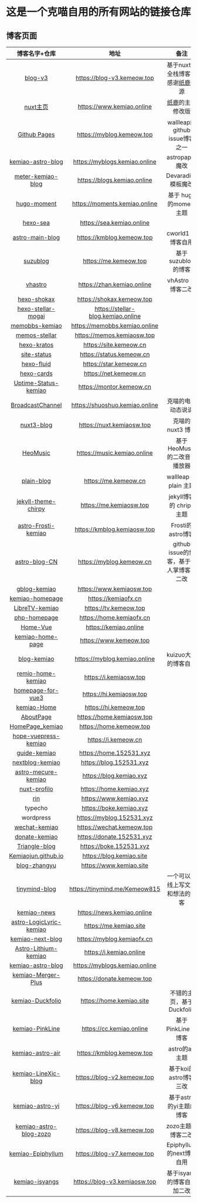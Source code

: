 # 这是一个克喵自用的所有网站的链接仓库

## 博客页面

| 博客名字+仓库 | 地址 | 备注 |
| :---: | :---: | :---: |
| [blog-v3](https://github.com/Kemeow815/blog-v3) |<https://blog-v3.kemeow.top>| 基于nuxt的全栈博客，感谢[纸鹿](https://blog.zhilu.cyou/)开源 |
| [nuxt主页](https://github.com/Kemeow815/blog-homepage-v5) |<https://www.kemiao.online>| [纸鹿](https://blog.zhilu.cyou/)的主页修改版 |
| [Github Pages](https://github.com/Kemeow815/Kemeow815.github.io) | <https://myblog.kemeow.top> | wallleap的github issue博客之一 |
| [kemiao-astro-blog](https://github.com/Kemeow815/kemiao-astro-blog) | <https://myblogs.kemiao.online> | astropaper魔改 |
| [meter-kemiao-blog](https://github.com/Kemeow815/meter-kemiao-blog) | <https://blogs.kemiao.online> |Devaradise模板魔改 | 
| [hugo-moment](https://github.com/Kemeow815/Moments_kemiao) | <https://moments.kemiao.online> | 基于 hugo 的moment主题 |
| [hexo-sea](https://github.com/Kemeow815/hexo-sea-kemaio) | <https://sea.kemiao.online> |
| [astro-main-blog](https://github.com/Kemeow815/astro-main-blog) | <https://kmblog.kemeow.top> | cworld1 的博客自用 |
| [suzublog](https://github.com/Kemeow815/kemiao-suzu-blog) | <https://me.kemeow.top> | 基于suzublog 的博客 |
| [vhastro](https://github.com/Kemeow815/vhAstro--kemiao) | <https://zhan.kemiao.online> | vhAstro 的博客二改 |
| [hexo-shokax ](https://github.com/Kemeow815/hexo-shokax-kemiao)| <https://shokax.kemeow.top> |
| [hexo-stellar-mogai](https://github.com/Kemeow815/hexo-stellar-mogai) | <https://stellar-blog.kemiao.online> |
| [memobbs-kemiao](https://github.com/Kemeow815/memobbs-kemiao) | <https://memobbs.kemiao.online> |
| [memos-stellar](https://github.com/Kemeow815/memos-stellar) | <https://memos.kemiaosw.top> |
| [hexo-kratos](https://github.com/Kemeow815/hexo-kratos-kemiao-blog) | <https://site.kemeow.cn> |
| [site-status](https://github.com/Kemeow815/site-status-kemiao-ims) | <https://status.kemeow.cn> |
| [hexo-fluid](https://github.com/Kemeow815/hexo-fluid-kemiao) | <https://star.kemeow.cn> |
| [hexo-cards](https://github.com/Kemeow815/hexo-cards-kemiao) | <https://net.kemeow.cn> |
| [Uptime-Status-kemiao](https://github.com/Kemeow815/Uptime-Status-kemiao) | <https://montor.kemeow.cn> |
| [BroadcastChannel](https://github.com/Kemeow815/BroadcastChannel) | <https://shuoshuo.kemiao.online> | 克喵的电报动态说说 |
| [nuxt3-blog](https://github.com/Kemeow815/nuxt3-blog/tree/master) | <https://nuxt.kemiaosw.top> | 克喵的 nuxt3 博客 |
| [HeoMusic](https://github.com/Kemeow815/HeoMusic) | <https://music.kemiao.online> | 基于 HeoMusic 的二改音乐播放器 |
| [plain-blog](https://github.com/Kemeow815/plain-blog-kemiao) | <https://me.kemeow.cn> | wallleap 的 plain 主题 |
| [jekyll-theme-chirpy](https://github.com/Kemeow815/kemiao-blog-chripy) | <https://me.kemiaosw.top> | jekyll博客的 chripy 主题 |
| [astro-Frosti-kemiao](https://github.com/Kemeow815/astro-Frosti-kemiao) | <https://kmblog.kemiaosw.top> | Frosti的astro博客 |
| [astro-blog-CN](https://github.com/Kemeow815/astro-blog) | <https://myblog.kemeow.cn> | github issue的博客，基于仙人掌博客的二改 |
| [gblog-kemiao](https://github.com/Kemeow815/gblog-kemiao) | <https://www.kemiaosw.top> |
| [kemiao-homepage](https://github.com/Kemeow815/Soopy-kemiao) | <https://kemiaofx.cn> |
| [LibreTV-kemiao](https://github.com/Kemeow815/LibreTV-kemiao) | <https://tv.kemeow.top> |
| [php-homepage](https://github.com/Kemeow815/php-homepage) | <https://home.kemiaofx.cn> |
| [Home-Vue](https://github.com/Kemeow815/Home-Vue) | <https://kemiao.online> |
| [kemiao-home-page](https://github.com/Kemeow815/kemiao-home-page) | <https://www.kemeow.top> |
| [blog-kemiao](https://github.com/Kemeow815/blog-kemiao) | <https://myblog.kemiao.online> | kuizuo大佬的博客自用 |
| [remio-home-kemiao](https://github.com/Kemeow815/remio-home-kemiao) | <https://i.kemiaosw.top> |
| [homepage-for-vue3](https://github.com/Kemeow815/homepage-for-vue3) | <https://hi.kemiaosw.top> |
| [kemiao-Home](https://github.com/Kemeow815/kemiao-Home) | <https://hi.kemeow.top> |
| [AboutPage](https://github.com/Kemeow815/AboutPage) | <https://home.kemiaosw.top> |
| [HomePage_kemiao](https://github.com/Kemeow815/HomePage_kemiao) | <https://home.kemeow.top> |
| [hope-vuepress-kemiao](https://github.com/Kemeow815/hope-vuepress-kemiao) | <https://i.kemeow.cn> |
| [guide-kemiao](https://github.com/Kemeow815/guide-kemiao) | <https://home.152531.xyz> |
| [nextblog-kemiao](https://github.com/Kemeow815/nextblog-kemiao) | <https://blog.152531.xyz> |
| [astro-mecure-kemiao](https://github.com/Kemeow815/astro-mecure-kemiao) | <https://blog.kemiao.xyz> |
| [nuxt-profilo](https://github.com/Kemeow815/nuxt-profilo) | <https://home.kemiao.xyz> |
| [rin](https://github.com/Kemeow815/Rin-kemiao) | <https://www.kemiao.xyz> |
| typecho | <https://boke.kemiao.xyz> |
| wordpress | <https://myblog.152531.xyz> |
| [wechat-kemiao](https://github.com/Kemeow815/Wechat-kemiao) | <https://wechat.kemeow.top> |
| [donate-kemiao](https://github.com/Kemeow815/donate-kemiao) | <https://donate.152531.xyz> |
| [Triangle-blog](https://github.com/Kemeow815/Triangle-blog) | <https://boke.152531.xyz> | 
| [Kemiaojun.github.io](https://github.com/Kemiaojun/Kemiaojun.github.io) | <https://blog.kemiao.site> |
| [blog-zhangyu](https://github.com/Kemiaojun/blog-kemiao-zhangyu) | <https://www.kemiao.site> |
| [tinymind-blog](https://github.com/Kemeow815/tinymind-blog) | <https://tinymind.me/Kemeow815> | 一个可以在线上写文章和想法的博客 |
| [kemiao-news](https://github.com/Kemeow815/kemiao-news) | <https://news.kemiao.online> |
| [astro-LogicLyric-kemiao](https://github.com/Kemeow815/astro-LogicLyric-kemiao) | <https://me.kemiao.site> |
| [kemiao-next-blog](https://github.com/Kemeow815/kemiao-next-blog) | <https://myblog.kemiaofx.cn> |
| [Astro-Lithium-kemiao](https://github.com/Kemeow815/Astro-Lithium-kemiao) | <https://i.kemiao.online> |
| [kemiao-astro-blog](https://github.com/Kemeow815/kemiao-astro-blog) | <https://myblogs.kemiao.online> |
| [kemiao-Merger-Plus](https://github.com/Kemeow815/kemiao-Merger-Plus) | <https://donate.kemeow.top> |
| [kemiao-Duckfolio](https://github.com/Kemeow815/kemiao-Duckfolio) | <https://home.kemiao.site> | 不错的主页，基于Duckfolio |
| [kemiao-PinkLine](https://github.com/Kemeow815/kemiao-PinkLine) | <https://cc.kemiao.online> | 基于 PinkLine 的博客 |
| [kemiao-astro-air](https://github.com/Kemeow815/kemiao-astro-air) | <https://kmblog.kemeow.top> | astro的air主题 |
| [kemiao-LineXic-blog](https://github.com/Kemeow815/kemiao-LineXic-blog) | <https://blog-v2.kemeow.top> | 基于koi的astro博客三改 |
| [kemiao-astro-yi](https://github.com/Kemeow815/kemiao-astro-yi) | <https://blog-v6.kemeow.top> | 基于astro的yi主题的博客 |
| [kemiao-astro-blog-zozo](https://github.com/Kemeow815/kemiao-astro-blog-zozo) | <https://blog-v8.kemeow.top> | zozo主题的博客二改 |
| [kemiao-Epiphyllum](https://github.com/Kemeow815/kemiao-Epiphyllum) | <https://blog-v7.kemeow.top> | Epiphyllum的next博客自用 |
| [kemiao-isyangs](https://github.com/Kemeow815/kemiao-isyangs) | <https://blog-v3.kemiaosw.top> | 基于isyang的博客自用加二改 |
